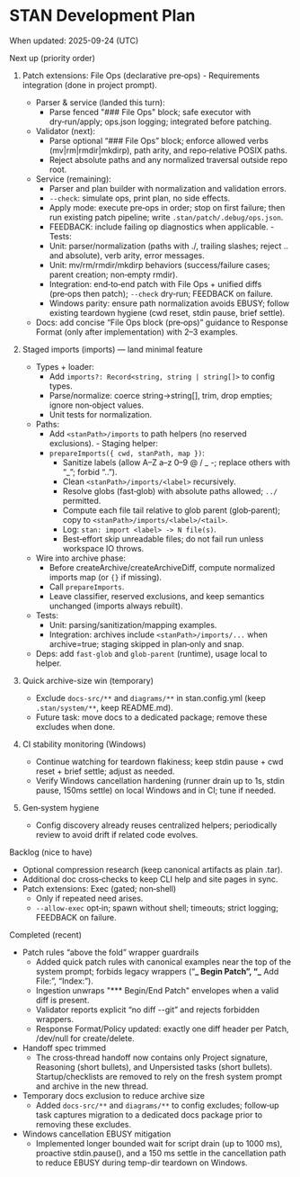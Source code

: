 # STAN Development Plan

When updated: 2025-09-24 (UTC)

Next up (priority order)
1. Patch extensions: File Ops (declarative pre‑ops) - Requirements integration (done in project prompt).
   - Parser & service (landed this turn):
     - Parse fenced "### File Ops" block; safe executor with dry‑run/apply; ops.json logging; integrated before patching.
   - Validator (next):
     - Parse optional “### File Ops” block; enforce allowed verbs (mv|rm|rmdir|mkdirp), path arity, and repo‑relative POSIX paths.
     - Reject absolute paths and any normalized traversal outside repo root.
   - Service (remaining):
     - Parser and plan builder with normalization and validation errors.
     - `--check`: simulate ops, print plan, no side effects.
     - Apply mode: execute pre‑ops in order; stop on first failure; then run existing patch pipeline; write `.stan/patch/.debug/ops.json`.
     - FEEDBACK: include failing op diagnostics when applicable.   - Tests:
     - Unit: parser/normalization (paths with ./, trailing slashes; reject .. and absolute), verb arity, error messages.
     - Unit: mv/rm/rmdir/mkdirp behaviors (success/failure cases; parent creation; non‑empty rmdir).
     - Integration: end‑to‑end patch with File Ops + unified diffs (pre‑ops then patch); `--check` dry‑run; FEEDBACK on failure.
     - Windows parity: ensure path normalization avoids EBUSY; follow existing teardown hygiene (cwd reset, stdin pause, brief settle).
   - Docs: add concise “File Ops block (pre‑ops)” guidance to Response Format (only after implementation) with 2–3 examples.

2. Staged imports (imports) — land minimal feature
   - Types + loader:
     - Add `imports?: Record<string, string | string[]>` to config types.
     - Parse/normalize: coerce string→string[], trim, drop empties; ignore non‑object values.
     - Unit tests for normalization.
   - Paths:
     - Add `<stanPath>/imports` to path helpers (no reserved exclusions). - Staging helper:
     - `prepareImports({ cwd, stanPath, map })`:
       - Sanitize labels (allow A–Z a–z 0–9 @ / _ -; replace others with “_”; forbid “..”).
       - Clean `<stanPath>/imports/<label>` recursively.
       - Resolve globs (fast‑glob) with absolute paths allowed; `../` permitted.
       - Compute each file tail relative to glob parent (glob‑parent); copy to `<stanPath>/imports/<label>/<tail>`.
       - Log: `stan: import <label> -> N file(s)`.
       - Best‑effort skip unreadable files; do not fail run unless workspace IO throws.
   - Wire into archive phase:
     - Before createArchive/createArchiveDiff, compute normalized imports map (or `{}` if missing).
     - Call `prepareImports`.
     - Leave classifier, reserved exclusions, and keep semantics unchanged (imports always rebuilt).
   - Tests:
     - Unit: parsing/sanitization/mapping examples.
     - Integration: archives include `<stanPath>/imports/...` when archive=true; staging skipped in plan‑only and snap.
   - Deps: add `fast-glob` and `glob-parent` (runtime), usage local to helper.

3. Quick archive-size win (temporary)
   - Exclude `docs-src/**` and `diagrams/**` in stan.config.yml (keep `.stan/system/**`, keep README.md).
   - Future task: move docs to a dedicated package; remove these excludes when done.

4. CI stability monitoring (Windows)
   - Continue watching for teardown flakiness; keep stdin pause + cwd reset + brief settle; adjust as needed.
   - Verify Windows cancellation hardening (runner drain up to 1s, stdin pause, 150ms settle) on local Windows and in CI; tune if needed.
5. Gen‑system hygiene
   - Config discovery already reuses centralized helpers; periodically review to avoid drift if related code evolves.

Backlog (nice to have)

- Optional compression research (keep canonical artifacts as plain .tar).
- Additional doc cross‑checks to keep CLI help and site pages in sync.
- Patch extensions: Exec (gated; non‑shell)
  - Only if repeated need arises.
  - `--allow-exec` opt‑in; spawn without shell; timeouts; strict logging; FEEDBACK on failure.

Completed (recent)

- Patch rules “above the fold” wrapper guardrails
  - Added quick patch rules with canonical examples near the top of the system prompt; forbids legacy wrappers (“**_ Begin Patch”, “_** Add File:”, “Index:”).
  - Ingestion unwraps "\*\*\* Begin/End Patch" envelopes when a valid diff is present.
  - Validator reports explicit “no diff --git” and rejects forbidden wrappers.
  - Response Format/Policy updated: exactly one diff header per Patch, /dev/null for create/delete.
- Handoff spec trimmed
  - The cross‑thread handoff now contains only Project signature, Reasoning (short bullets), and Unpersisted tasks (short bullets). Startup/checklists are removed to rely on the fresh system prompt and archive in the new thread.
- Temporary docs exclusion to reduce archive size
  - Added `docs-src/**` and `diagrams/**` to config excludes; follow‑up task captures migration to a dedicated docs package prior to removing these excludes.
- Windows cancellation EBUSY mitigation
  - Implemented longer bounded wait for script drain (up to 1000 ms), proactive stdin.pause(), and a 150 ms settle in the cancellation path to reduce EBUSY during temp-dir teardown on Windows.
